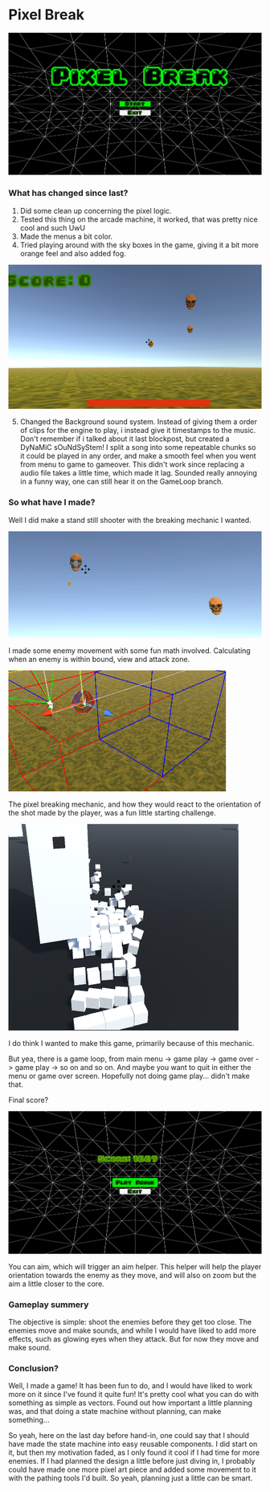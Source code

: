# Pixel Break

![alt text](image-6.png)

### What has changed since last?

1. Did some clean up concerning the pixel logic.
2. Tested this thing on the arcade machine, it worked, that was pretty nice cool and such UwU
3. Made the menus a bit color.
4. Tried playing around with the sky boxes in the game, giving it a bit more orange feel and also added fog.

![alt text](image-7.png)

5. Changed the Background sound system. Instead of giving them a order of clips for the engine to play, i instead give it timestamps to the music. Don't remember if i talked about it last blockpost, but created a DyNaMiC sOuNdSyStem! I split a song into some repeatable chunks so it could be played in any order, and make a smooth feel when you went from menu to game to gameover. This didn't work since replacing a audio file takes a little time, which made it lag. Sounded really annoying in a funny way, one can still hear it on the GameLoop branch.

### So what have I made?

Well I did make a stand still shooter with the breaking mechanic I wanted.

![alt text](image-8.png)

I made some enemy movement with some fun math involved. Calculating when an enemy is within bound, view and attack zone.

![alt text](image-9.png)

The pixel breaking mechanic, and how they would react to the orientation of the shot made by the player, was a fun little starting challenge.

![Alt text](MDPictures/BreakingEnemyInitial.png)

I do think I wanted to make this game, primarily because of this mechanic.

But yea, there is a game loop, from main menu -> game play -> game over -> game play -> so on and so on. And maybe you want to quit in either the menu or game over screen. Hopefully not doing game play... didn't make that.

Final score?

![alt text](image-10.png)

You can aim, which will trigger an aim helper. This helper will help the player orientation towards the enemy as they move, and will also on zoom but the aim a little closer to the core.

### Gameplay summery

The objective is simple: shoot the enemies before they get too close. The enemies move and make sounds, and while I would have liked to add more effects, such as glowing eyes when they attack. But for now they move and make sound.

### Conclusion?

Well, I made a game! It has been fun to do, and I would have liked to work more on it since I've found it quite fun! It's pretty cool what you can do with something as simple as vectors. Found out how important a little planning was, and that doing a state machine without planning, can make something...

So yeah, here on the last day before hand-in, one could say that I should have made the state machine into easy reusable components. I did start on it, but then my motivation faded, as I only found it cool if I had time for more enemies. If I had planned the design a little before just diving in, I probably could have made one more pixel art piece and added some movement to it with the pathing tools I'd built. So yeah, planning just a little can be smart.
